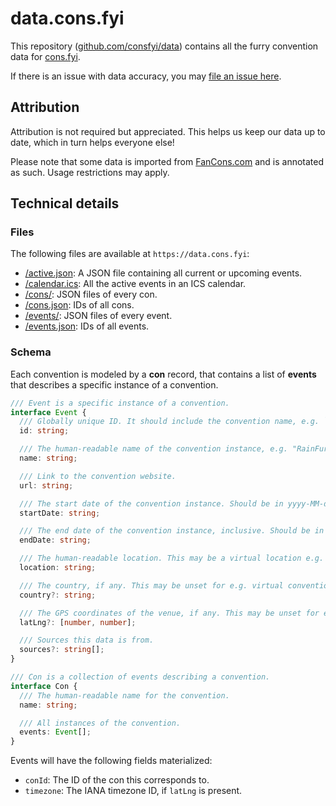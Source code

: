 # data.cons.fyi

This repository ([github.com/consfyi/data](https://github.com/consfyi/data)) contains all the furry convention data for [cons.fyi](https://cons.fyi).

If there is an issue with data accuracy, you may [file an issue here](https://github.com/consfyi/data/issues/new?template=missing-or-incorrect-convention.md).

## Attribution

Attribution is not required but appreciated. This helps us keep our data up to date, which in turn helps everyone else!

Please note that some data is imported from [FanCons.com](https://fancons.com) and is annotated as such. Usage restrictions may apply.

## Technical details

### Files

The following files are available at `https://data.cons.fyi`:
- [/active.json](/active.json): A JSON file containing all current or upcoming events.
- [/calendar.ics](/calendar.ics): All the active events in an ICS calendar.
- [/cons/](/cons/): JSON files of every con.
- [/cons.json](/cons.json): IDs of all cons.
- [/events/](/events/): JSON files of every event.
- [/events.json](/events.json): IDs of all events.

### Schema

Each convention is modeled by a **con** record, that contains a list of **events** that describes a specific instance of a convention.

```typescript
/// Event is a specific instance of a convention.
interface Event {
  /// Globally unique ID. It should include the convention name, e.g. `rainfurrest-2016`.
  id: string;

  /// The human-readable name of the convention instance, e.g. "RainFurrest 2016".
  name: string;

  /// Link to the convention website.
  url: string;

  /// The start date of the convention instance. Should be in yyyy-MM-dd format.
  startDate: string;

  /// The end date of the convention instance, inclusive. Should be in yyyy-MM-dd format.
  endDate: string;

  /// The human-readable location. This may be a virtual location e.g. "VRChat".
  location: string;

  /// The country, if any. This may be unset for e.g. virtual conventions.
  country?: string;

  /// The GPS coordinates of the venue, if any. This may be unset for e.g. virtual conventions.
  latLng?: [number, number];

  /// Sources this data is from.
  sources?: string[];
}

/// Con is a collection of events describing a convention.
interface Con {
  /// The human-readable name for the convention.
  name: string;

  /// All instances of the convention.
  events: Event[];
}
```

Events will have the following fields materialized:
- `conId`: The ID of the con this corresponds to.
- `timezone`: The IANA timezone ID, if `latLng` is present.
